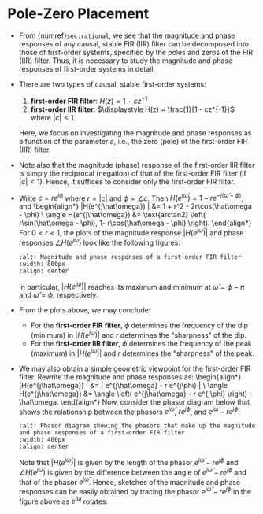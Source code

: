 # Pole-Zero Placement

* From {numref}`sec:rational`, we see that the magnitude and phase
  responses of any causal, stable FIR (IIR) filter can be decomposed into
  those of first-order systems, specified by the poles and zeros of
  the FIR (IIR) filter. Thus, it is necessary to study the magnitude
  and phase responses of first-order systems in detail.

* There are two types of causal, stable first-order systems:
  1. **first-order FIR filter**: $\displaystyle H(z) = 1 - cz^{-1}$
  2. **first-order IIR filter**: $\displaystyle H(z) = \frac{1}{1 -
     cz^{-1}}$ where $|c| < 1$.

  Here, we focus on investigating the magnitude and phase responses as
  a function of the parameter $c$, i.e., the zero (pole) of the
  first-order FIR (IIR) filter.
 
* Note also that the magnitude (phase) response of the first-order IIR
  filter is simply the reciprocal (negation) of that of the
  first-order FIR filter (if $|c| <1$). Hence, it suffices to consider
  only the first-order FIR filter.

* Write $c=re^{j\phi}$ where $r=|c|$ and $\phi = \angle c$. Then
  $H(e^{j\hat\omega}) = 1 - re^{-j(\hat\omega - \phi)}$, and 
  \begin{align*}
  |H(e^{j\hat\omega}) | 
  &=
  1 + r^2 - 2r\cos(\hat\omega - \phi)
  \\
  \angle H(e^{j\hat\omega})
  &=
  \text{arctan2} \left( r\sin(\hat\omega - \phi), 1-
  r\cos(\hat\omega - \phi) \right).
  \end{align*}
  For $0<r<1$, the plots of the magnitude response $|H(e^{j\hat\omega})|$ and
  phase responses $\angle H(e^{j\hat\omega})$ look like the following figures:
  ```{image} ../figs/magphase.jpg
  :alt: Magnitude and phase responses of a first-order FIR filter
  :width: 800px
  :align: center
  ```
  In particular, $|H(e^{j\hat\omega})|$ reaches its maximum and
  minimum at $\hat\omega = \phi-\pi$ and $\hat\omega=\phi$,
  respectively. 

* From the plots above, we may conclude:
  - For the **first-order FIR filter**, $\phi$ determines the
    frequency of the dip (minimum) in $|H(e^{j\hat\omega})|$ and $r$
    determines the "sharpness" of the dip.
  - For the **first-order IIR filter**, $\phi$ determines the
    frequency of the peak (maximum) in $|H(e^{j\hat\omega})|$ and $r$
    determines the "sharpness" of the peak.

* We may also obtain a simple geometric viewpoint for the first-order
  FIR filter. Rewrite the magnitude and phase responses as:
  \begin{align*} 
  |H(e^{j\hat\omega}) | &= | e^{j\hat\omega} - r e^{j\phi} | 
  \\ 
  \angle H(e^{j\hat\omega}) &= \angle \left(
  e^{j\hat\omega} - r e^{j\phi} \right) - \hat\omega.
  \end{align*}
  Now, consider the phasor diagram below that shows the relationship
  between the phasors $e^{j\hat\omega}$, $r e^{j\phi}$, and
  $e^{j\hat\omega}-r e^{j\phi}$:
  ```{image} ../figs/phasor.jpg
  :alt: Phasor diagram showing the phasors that make up the magnitude and phase responses of a first-order FIR filter
  :width: 400px
  :align: center
  ```
  Note that $|H(e^{j\hat\omega}) |$ is given by the length of the
  phasor $e^{j\hat\omega}-r e^{j\phi}$ and $\angle H(e^{j\hat\omega})$
  is given by the difference between the angle of $e^{j\hat\omega}-r
  e^{j\phi}$ and that of the phasor $e^{j\hat\omega}$. Hence, sketches
  of the magnitude and phase responses can be easily obtained by
  tracing the phasor $e^{j\hat\omega}-r e^{j\phi}$ in the figure above
  as $e^{j\hat\omega}$ rotates.
